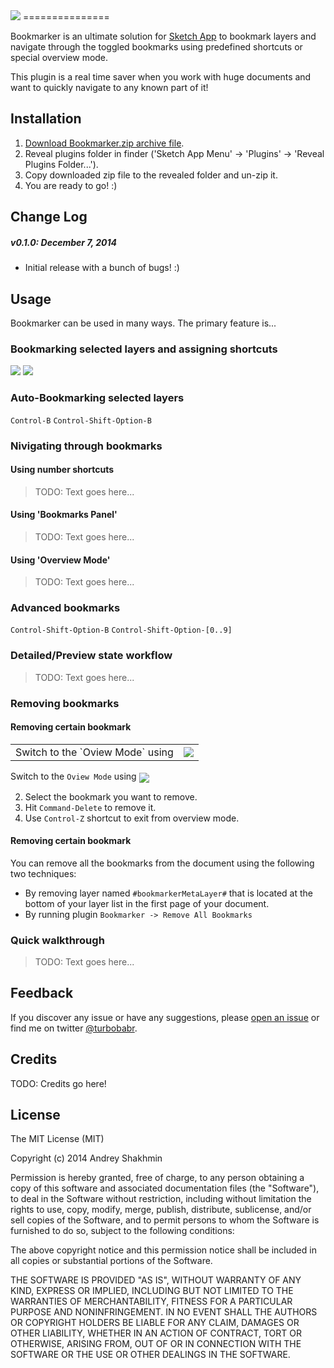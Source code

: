 <img src="https://raw.githubusercontent.com/turbobabr/Bookmarker/gh-pages/docs/bookmarker_github_hero.png">
===============

Bookmarker is an ultimate solution for [Sketch App](http://bohemiancoding.com/sketch/) to bookmark layers and navigate through the toggled bookmarks using predefined shortcuts or special overview mode.

This plugin is a real time saver when you work with huge documents and want to quickly navigate to any known part of it!

## Installation

1. [Download Bookmarker.zip archive file]().
2. Reveal plugins folder in finder ('Sketch App Menu' -> 'Plugins' -> 'Reveal Plugins Folder...').
3. Copy downloaded zip file to the revealed folder and un-zip it.
4. You are ready to go! :)

## Change Log

##### v0.1.0: December 7, 2014

- Initial release with a bunch of bugs! :)

## Usage

Bookmarker can be used in many ways. The primary feature is...

### Bookmarking selected layers and assigning shortcuts

<img src="https://raw.githubusercontent.com/turbobabr/Bookmarker/gh-pages/docs/shortcuts/control-shift-0-9.png">
<img src="https://raw.githubusercontent.com/turbobabr/Bookmarker/gh-pages/docs/shortcuts/control-0-9.png">

### Auto-Bookmarking selected layers

`Control-B`
`Control-Shift-Option-B`

### Nivigating through bookmarks

#### Using number shortcuts

> TODO: Text goes here...

#### Using 'Bookmarks Panel'

> TODO: Text goes here...

#### Using 'Overview Mode'

> TODO: Text goes here...

### Advanced bookmarks

`Control-Shift-Option-B`
`Control-Shift-Option-[0..9]`

### Detailed/Preview state workflow

> TODO: Text goes here...

### Removing bookmarks

#### Removing certain bookmark

<table>
<tr>
<td>Switch to the `Oview Mode` using</td>
<td><img src="https://raw.githubusercontent.com/turbobabr/Bookmarker/gh-pages/docs/shortcuts/control-z.png" style="vertical-align: middle;"></td>
<tr>
</table>

Switch to the `Oview Mode` using <a><img src="https://raw.githubusercontent.com/turbobabr/Bookmarker/gh-pages/docs/shortcuts/control-z.png" style="vertical-align: middle;"></a>

2. Select the bookmark you want to remove.
3. Hit `Command-Delete` to remove it.
4. Use `Control-Z` shortcut to exit from overview mode.

#### Removing certain bookmark

You can remove all the bookmarks from the document using the following two techniques:
- By removing layer named `#bookmarkerMetaLayer#` that is located at the bottom of your layer list in the first page of your document.
- By running plugin `Bookmarker -> Remove All Bookmarks`

### Quick walkthrough

> TODO: Text goes here...

## Feedback

If you discover any issue or have any suggestions, please [open an issue](https://github.com/turbobabr/bookmarker/issues) or find me on twitter [@turbobabr](http://twitter.com/turbobabr).

## Credits

TODO: Credits go here!


## License

The MIT License (MIT)

Copyright (c) 2014 Andrey Shakhmin

Permission is hereby granted, free of charge, to any person obtaining a copy of this software and associated documentation files (the "Software"), to deal in the Software without restriction, including without limitation the rights to use, copy, modify, merge, publish, distribute, sublicense, and/or sell copies of the Software, and to permit persons to whom the Software is furnished to do so, subject to the following conditions:

The above copyright notice and this permission notice shall be included in all copies or substantial portions of the Software.

THE SOFTWARE IS PROVIDED "AS IS", WITHOUT WARRANTY OF ANY KIND, EXPRESS OR IMPLIED, INCLUDING BUT NOT LIMITED TO THE WARRANTIES OF MERCHANTABILITY, FITNESS FOR A PARTICULAR PURPOSE AND NONINFRINGEMENT. IN NO EVENT SHALL THE AUTHORS OR COPYRIGHT HOLDERS BE LIABLE FOR ANY CLAIM, DAMAGES OR OTHER LIABILITY, WHETHER IN AN ACTION OF CONTRACT, TORT OR OTHERWISE, ARISING FROM, OUT OF OR IN CONNECTION WITH THE SOFTWARE OR THE USE OR OTHER DEALINGS IN THE SOFTWARE.